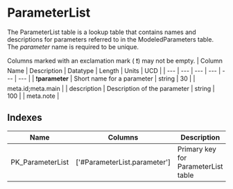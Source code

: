 # ParameterList
The ParameterList table is a lookup table that contains names and descriptions for parameters referred to in the ModeledParameters table. The *parameter* name is required to be unique.


Columns marked with an exclamation mark ( :exclamation:) may not be empty.
| Column Name | Description | Datatype | Length | Units  | UCD |
| --- | --- | --- | --- | --- | --- |
| :exclamation:**parameter** | Short name for a parameter | string | 30 |  | meta.id;meta.main  |
| description | Description of the parameter | string | 100 |  | meta.note  |

## Indexes
| Name | Columns | Description |
| --- | --- | --- |
| PK_ParameterList | ['#ParameterList.parameter'] | Primary key for ParameterList table |

